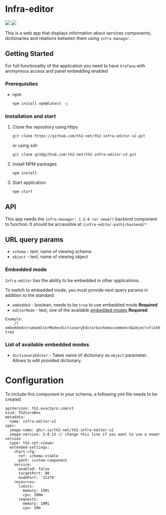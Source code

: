 # Infra-editor
![](https://img.shields.io/github/package-json/v/th2-net/th2-infra-editor-v2)
![](https://img.shields.io/github/workflow/status/th2-net/th2-infra-editor-v2/build%20&%20publish%20release%20image%20to%20ghcr.io)

This is a web app that displays information about services components, dictionaries and relations between them using `infra-manager`.

## Getting Started

For full functionality of the application you need to have `Grafana` with anonymous access and panel embedding enabled

### Prerequisites

* npm
  ```sh
  npm install npm@latest -g
  ```

### Installation and start

1. Clone the repository using https
   ```sh
   git clone https://github.com/th2-net/th2-infra-editor-v2.git
   ```
   or using ssh
	```sh
   git clone git@github.com:th2-net/th2-infra-editor-v2.git
   ```
2. Install NPM packages
   ```sh
   npm install
   ```
3. Start application
   ```sh
   npm start
   ```

## API

This app needs the `infra-manager: 1.5.0 (or newer)` backend component to function. It should be accessible at `{infra-editor-path}/backend/*`

## URL query params

- `schema` - text, name of viewing schema
- `object` - text, name of viewing object

### Embedded mode

`Infra-editor` has the ability to be embedded in other applications.

To switch to embedded mode, you must provide next query params in addition to the standard:
- `embedded` - boolean, needs to be `true` to use embedded mode **Required**
- `editorMode` - text, one of the available [embedded modes](#list-of-available-embedded-modes) **Required**

```
Example:
    /?embedded=true&editorMode=dictionaryEditor&schema=commonv3&object=fix50-trm2
```

### List of available embedded modes

* `dictionaryEditor` - Takes name of dictionary as `object` parameter. Allows to edit provided dictionary.

# Configuration
To include this component in your schema, a following yml file needs to be created
```
apiVersion: th2.exactpro.com/v1
kind: Th2CoreBox
metadata:
  name: infra-editor-v2
spec:
  image-name: ghcr.io/th2-net/th2-infra-editor-v2
  image-version: 2.0.13 // change this line if you want to use a newer version
  type: th2-rpt-viewer
  extended-settings:
    chart-cfg:
      ref: schema-stable
      path: custom-component
    service:
      enabled: false
      targetPort: 80
      nodePort: '31276'
    resources:
      limits:
        memory: 15Mi
        cpu: 200m
      requests:
        memory: 10Mi
        cpu: 20m

```